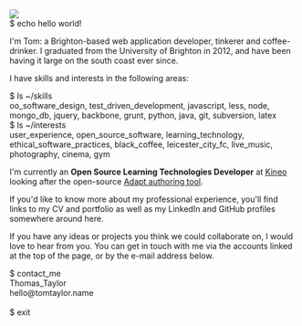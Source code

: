 <div class="fd">
    <img class="pic" src="file://pro.png" />
</div>
<div class="source_code title">
    <span class="command">$ echo hello world!</span>
</div>

I'm Tom: a Brighton-based web application developer, tinkerer and coffee-drinker. I graduated from the University of Brighton in 2012, and have been having it large on the south coast ever since.

I have skills and interests in the following areas:

<div class="source_code">
    <span class="command">$ ls ~/skills</span><br/>
    oo_software_design,
    test_driven_development,
    javascript,
    less,
    node,
    mongo_db,
  	jquery,
    backbone,
    grunt,
    python,
    java,
    git,
    subversion,
    latex
</div>

<div class="source_code">
    <span class="command">$ ls ~/interests</span><br/>
    user_experience,
    open_source_software,
    learning_technology,
    ethical_software_practices,
    black_coffee,
    leicester_city_fc,
    live_music,
    photography,
    cinema,
    gym
</div>

I'm currently an **Open Source Learning Technologies Developer** at <a href="http://www.kineo.com" target="_blank">Kineo</a> looking after the open-source <a href="https://www.adaptlearning.org/" target="_blank">Adapt authoring tool</a>.

If you'd like to know more about my professional experience, you'll find links to my CV and portfolio as well as my LinkedIn and GitHub profiles somewhere around here.

If you have any ideas or projects you think we could collaborate on, I would love to hear from you. You can get in touch with me via the accounts linked at the top of the page, or by the e-mail address below.

<div class="source_code">
    <span class="command">$ contact_me</span><br/>
    Thomas_Taylor<br/>
    hello@tomtaylor.name<br/><br/>
    <span class="command">$ exit</span>
</div>
